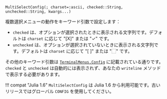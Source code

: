 ```
MultiSelectConfig(; charset=:ascii, checked::String, unchecked::String, kwargs...)
```

複数選択メニューの動作をキーワード引数で設定します：

  * `checked` は、オプションが選択されたときに表示される文字列です。デフォルトは `charset` に応じて "[X]" または "✓" です。
  * `unchecked` は、オプションが選択されていないときに表示される文字列です。デフォルトは `charset` に応じて "[ ]" または "⬚" です。

その他のキーワード引数は [`TerminalMenus.Config`](@ref) に記載されている通りです。`checked` と `unchecked` は自動的には表示されず、あなたの `writeline` メソッドで表示する必要があります。

!!! compat "Julia 1.6"
    `MultiSelectConfig` は Julia 1.6 から利用可能です。古いリリースではグローバル `CONFIG` を使用してください。

